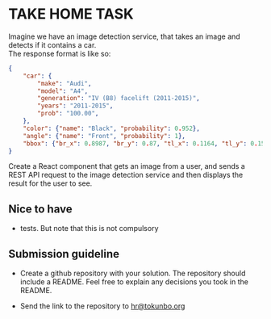 # TAKE HOME TASK

Imagine we have an image detection service, that takes an image and detects
if it contains a car.  
The response format is like so:
```json
{
    "car": {
        "make": "Audi",
        "model": "A4",
        "generation": "IV (B8) facelift (2011-2015)",
        "years": "2011-2015",
        "prob": "100.00",
    },
    "color": {"name": "Black", "probability": 0.952},
    "angle": {"name": "Front", "probability": 1},
    "bbox": {"br_x": 0.8987, "br_y": 0.87, "tl_x": 0.1164, "tl_y": 0.1555},
}
```

Create a React component that gets an image from a user, and sends a REST API request
to the image detection service and then displays the result for the user
to see.


## Nice to have
- tests. But note that this is not compulsory

## Submission guideline
- Create a github repository with your solution. The repository should include a README.
Feel free to explain any decisions you took in the README.

- Send the link to the repository to hr@tokunbo.org

